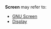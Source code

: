 **Screen** may refer to:

*   [GNU Screen](/index.php/GNU_Screen "GNU Screen")
*   [Display](/index.php/Display "Display")